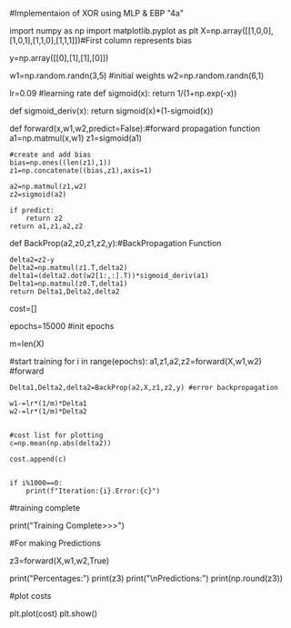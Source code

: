#Implementaion of XOR using MLP & EBP "4a"

import numpy as np
import matplotlib.pyplot as plt
X=np.array([[1,0,0],[1,0,1],[1,1,0],[1,1,1]])#First column represents bias

y=np.array([[0],[1],[1],[0]])

w1=np.random.randn(3,5) #initial weights
w2=np.random.randn(6,1)

lr=0.09  #learning rate
def sigmoid(x):
    return 1/(1+np.exp(-x))

def sigmoid_deriv(x):
    return sigmoid(x)*(1-sigmoid(x))

def forward(x,w1,w2,predict=False):#forward propagation function
    a1=np.matmul(x,w1)
    z1=sigmoid(a1)
    
    #create and add bias
    bias=np.ones((len(z1),1))
    z1=np.concatenate((bias,z1),axis=1)
    
    a2=np.matmul(z1,w2)
    z2=sigmoid(a2)
    
    if predict:
        return z2
    return a1,z1,a2,z2

def BackProp(a2,z0,z1,z2,y):#BackPropagation Function
    
    delta2=z2-y
    Delta2=np.matmul(z1.T,delta2)
    delta1=(delta2.dot(w2[1:,:].T))*sigmoid_deriv(a1)
    Delta1=np.matmul(z0.T,delta1)
    return Delta1,Delta2,delta2


cost=[]

epochs=15000   #init epochs

m=len(X)

#start training
for i in range(epochs):
    a1,z1,a2,z2=forward(X,w1,w2)   #forward
    
    Delta1,Delta2,delta2=BackProp(a2,X,z1,z2,y) #error backpropagation
    
    w1-=lr*(1/m)*Delta1
    w2-=lr*(1/m)*Delta2
    
    
    #cost list for plotting
    c=np.mean(np.abs(delta2))
    
    cost.append(c)
    
    
    if i%1000==0:
        print(f"Iteration:{i}.Error:{c}")
        
#training complete

print("Training Complete>>>")

#For making Predictions

z3=forward(X,w1,w2,True)

print("Percentages:")
print(z3)
print("\nPredictions:")
print(np.round(z3))


#plot costs

plt.plot(cost)
plt.show()
